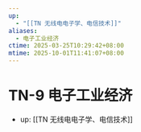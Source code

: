 ```yaml
---
up:
  - "[[TN 无线电电子学、电信技术]]"
aliases:
  - 电子工业经济
ctime: 2025-03-25T10:29:42+08:00
mtime: 2025-10-01T11:41:07+08:00
---
```


# TN-9 电子工业经济

- up: [[TN 无线电电子学、电信技术]]
